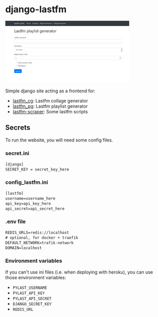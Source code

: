 # django-lastfm

<a href="pictures/image.png"><img src="pictures/image.png" width="390"/></a>

Simple django site acting as a frontend for:

- [lastfm_cg](https://github.com/dbeley/lastfm_cg): Lastfm collage generator
- [lastfm_pg](https://github.com/dbeley/lastfm_pg): Lastfm playlist generator
- [lastfm-scraper](https://github.com/dbeley/lastfm-scraper): Some lastfm scripts

## Secrets

To run the website, you will need some config files.

### secret.ini
```
[django]
SECRET_KEY = secret_key_here
```

### config_lastfm.ini
```
[lastfm]
username=username_here
api_key=api_key_here
api_secret=api_secret_here
```

### .env file

```
REDIS_URLS=redis://localhost
# optional, for docker + traefik
DEFAULT_NETWORK=trafik-network
DOMAIN=localhost
```

### Environment variables

If you can't use ini files (i.e. when deploying with heroku), you can use those environment variables:

- `PYLAST_USERNAME`
- `PYLAST_API_KEY`
- `PYLAST_API_SECRET`
- `DJANGO_SECRET_KEY`
- `REDIS_URL`


